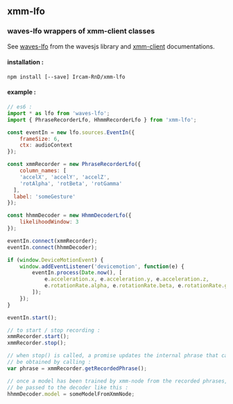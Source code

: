 ## xmm-lfo
### waves-lfo wrappers of xmm-client classes

See [waves-lfo](https://github.com/wavesjs/waves-lfo) from the wavesjs library
and [xmm-client](https://github.com/Ircam-RnD/xmm-client) documentations.  

#### installation :

`npm install [--save] Ircam-RnD/xmm-lfo`

#### example :

```JavaScript
// es6 :
import * as lfo from 'waves-lfo';
import { PhraseRecorderLfo, HhmmRecorderLfo } from 'xmm-lfo';

const eventIn = new lfo.sources.EventIn({
	frameSize: 6,
	ctx: audioContext
});

const xmmRecorder = new PhraseRecorderLfo({
	column_names: [
    'accelX', 'accelY', 'accelZ',
    'rotAlpha', 'rotBeta', 'rotGamma'
  ],
  label: 'someGesture'
});

const hhmmDecoder = new HhmmDecoderLfo({
	likelihoodWindow: 3
});

eventIn.connect(xmmRecorder);
eventIn.connect(hhmmDecoder);

if (window.DeviceMotionEvent) {
	window.addEventListener('devicemotion', function(e) {
		eventIn.process(Date.now(), [
			e.acceleration.x, e.acceleration.y, e.acceleration.z,
			e.rotationRate.alpha, e.rotationRate.beta, e.rotationRate.gamma
		]);
	});
}

eventIn.start();

// to start / stop recording :
xmmRecorder.start();
xmmRecorder.stop();

// when stop() is called, a promise updates the internal phrase that can then
// be obtained by calling :
var phrase = xmmRecorder.getRecordedPhrase();

// once a model has been trained by xmm-node from the recorded phrases, it can
// be passed to the decoder like this :
hhmmDecoder.model = someModelFromXmmNode;
```
